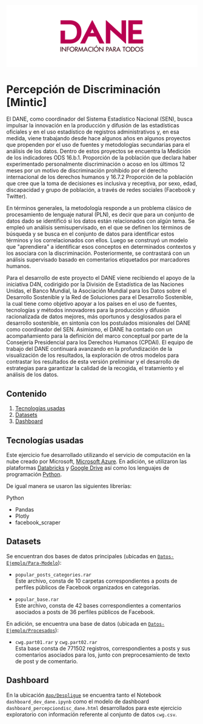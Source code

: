 ![DANELOGO](Figuras/dane_logo.PNG)
 
# Percepción de Discriminación [Mintic]

El DANE, como coordinador del Sistema Estadístico Nacional (SEN), busca impulsar la innovación en la producción y difusión de las estadísticas oficiales y en el uso estadístico de registros administrativos y, en esa medida, viene trabajando desde hace algunos años en algunos proyectos que propenden por el uso de fuentes y metodologías secundarias para el análisis de los datos.
Dentro de estos proyectos se encuentra la Medición de los indicadores ODS 16.b.1. Proporción de la población que declara haber experimentado personalmente discriminación o acoso en los últimos 12 meses por un motivo de discriminación prohibido por el derecho internacional de los derechos humanos y 16.7.2 Proporción de la población que cree que la toma de decisiones es inclusiva y receptiva, por sexo, edad, discapacidad y grupo de población, a través de redes sociales (Facebook y Twitter).

En términos generales, la metodología responde a un problema clásico de procesamiento de lenguaje natural (PLN), es decir que para un conjunto de datos dado se identificó si los datos están relacionados con algún tema. Se empleó un análisis semisupervisado, en el que se definen los términos de búsqueda y se busca en el conjunto de datos para identificar estos términos y los correlacionados con ellos. Luego se construyó un modelo que "aprendiera" a identificar esos conceptos en determinados contextos y los asociara con la discriminación. Posteriormente, se contrastará con un análisis supervisado basado en comentarios etiquetados por marcadores humanos.

Para el desarrollo de este proyecto el DANE viene recibiendo el apoyo de la iniciativa D4N, codirigido por la División de Estadística de las Naciones Unidas, el Banco Mundial, la Asociación Mundial para los Datos sobre el Desarrollo Sostenible y la Red de Soluciones para el Desarrollo Sostenible, la cual tiene como objetivo apoyar a los países en el uso de fuentes, tecnologías y métodos innovadores para la producción y difusión racionalizada de datos mejores, más oportunos y desglosados para el desarrollo sostenible, en sintonía con los postulados misionales del DANE como coordinador del SEN.
Asimismo, el DANE ha contado con un acompañamiento para la definición del marco conceptual por parte de la Consejería Presidencial para los Derechos Humanos (CPDAI).
El equipo de trabajo del DANE continuará avanzando en 	la profundización de la visualización de los resultados, la exploración de otros modelos para contrastar los resultados de esta versión preliminar y el desarrollo de estrategias para garantizar la calidad de la recogida, el tratamiento y el análisis de los datos.

## Contenido

1. [Tecnologías usadas](#tecnologías)
2. [Datasets](#datasets)
3. [Dashboard](#dashboard)

<!--- 
2. [Piloto DataSandbox](#piloto)
4. [Diccionarios](#diccionarios)
-->

## Tecnologías usadas

Este ejercicio fue desarrollado utilizando el servicio de computación en la nube creado por Microsoft, [Microsoft Azure](https://azure.microsoft.com/es-es/). En adición, se utilizaron las plataformas [Databricks](https://databricks.com/) y [Google Drive](https://www.google.com/intl/es_co/drive/) así como los lenguajes de programación [Python](https://www.python.org/).

De igual manera se usaron las siguientes librerías:

Python
- Pandas
- Plotly
- facebook_scraper


## Datasets

Se encuentran dos bases de datos principales (ubicadas en [`Datos-Ejemplo/Para-Modelo`](Datos-Ejemplo/Para-Modelo)):

* ``popular_posts_categories.rar`` <br>
Este archivo, consta de 10 carpetas correspondientes a posts de perfiles públicos de Facebook organizados en categorías.

* ``popular_base.rar`` <br>
Este archivo, consta de 42 bases correspondientes a comentarios asociados a posts de 36 perfiles públicos de Facebook.

En adición, se encuentra una base de datos (ubicada en [`Datos-Ejemplo/Procesados`](Datos-Ejemplo/Procesados)):

* ``cwg.part01.rar`` y ``cwg.part02.rar`` <br>
Esta base consta de 771502 registros, correspondientes a posts y sus comentarios asociados para los, junto con preprocesamiento de texto de post y de comentario.

## Dashboard

En la ubicación [`App/Despligue`](App/Despliegue) se encuentra tanto el Notebook ``dashboard_dev_dane.ipynb`` como el modelo de dashboard ``dashboard_percepciondisc_dane.html`` desarrollados para este ejercicio exploratorio con información referente al conjunto de datos ``cwg.csv``.
